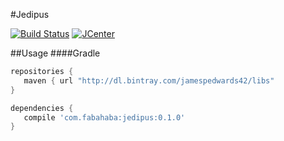 #Jedipus

[![Build Status](https://travis-ci.org/jamespedwards42/Jedipus.svg?branch=master)](https://travis-ci.org/jamespedwards42/Jedipus)
[![JCenter](https://api.bintray.com/packages/jamespedwards42/libs/jedipus/images/download.svg) ](https://bintray.com/jamespedwards42/libs/jedipus/_latestVersion)

##Usage
####Gradle
```groovy
repositories {
   maven { url "http://dl.bintray.com/jamespedwards42/libs"  
}

dependencies {
   compile 'com.fabahaba:jedipus:0.1.0'
}
```
